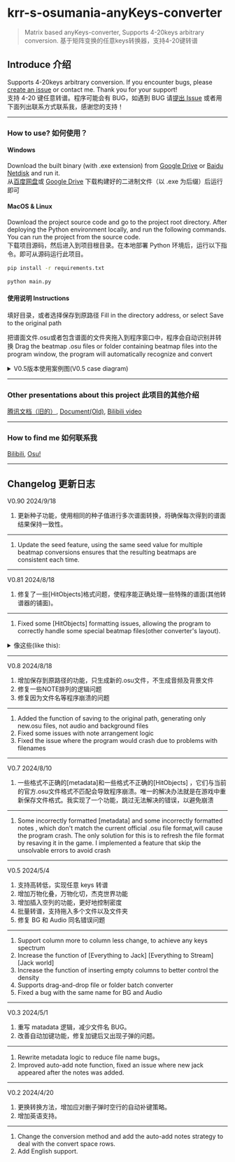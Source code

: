 # krr-s-osumania-anyKeys-converter

> Matrix based anyKeys-converter, Supports 4-20keys arbitrary conversion.
> 基于矩阵变换的任意keys转换器，支持4-20键转谱

## Introduce 介绍

Supports 4-20keys arbitrary conversion. If you encounter bugs, please [create an issue](https://github.com/krrcream/krr-s-osumania-anyKeys-converter/issues/new/choose) or contact me. Thank you for your support!  
支持 4-20 键任意转谱。程序可能会有 BUG，如遇到 BUG 请[提出 Issue](https://github.com/krrcream/krr-s-osumania-anyKeys-converter/issues/new/choose) 或者用下面列出联系方式联系我，感谢您的支持！

-------
### How to use? 如何使用？

#### Windows

Download the built binary (with .exe extension) from [Google Drive](https://drive.google.com/drive/folders/15aLQ7iQLbkQ_ynVnyI92QTk3DfA7QcrP) or [Baidu Netdisk](https://pan.baidu.com/share/init?surl=VBhS-RCG402KkjoX9obQNw&pwd=kr8k) and run it.  
从[百度网盘](https://pan.baidu.com/share/init?surl=VBhS-RCG402KkjoX9obQNw&pwd=kr8k)或 [Google Drive](https://drive.google.com/drive/folders/15aLQ7iQLbkQ_ynVnyI92QTk3DfA7QcrP) 下载构建好的二进制文件（以 .exe 为后缀）后运行即可

#### MacOS & Linux

Download the project source code and go to the project root directory. After deploying the Python environment locally, and run the following commands. You can run the project from the source code.  
下载项目源码，然后进入到项目根目录。在本地部署 Python 环境后，运行以下指令。即可从源码运行此项目。

```bash
pip install -r requirements.txt
```

```bash
python main.py
```


#### 使用说明 Instructions

填好目录，或者选择保存到原路径
Fill in the directory address, or select Save to the original path

把谱面文件.osu或者包含谱面的文件夹拖入到程序窗口中，程序会自动识别并转换
Drag the beatmap .osu files or folder containing beatmap files into the program window, the program will automatically recognize and convert

<details> 
<summary>V0.5版本使用案例图(V0.5 case diagram)</summary> 
<pre>
E.g①:7to8

  ![image](https://github.com/krrcream/krr-s-osumania-anyKeys-converter/blob/main/img(External%20link%20use)/1-7to8.png)

E.g②:7to14
![image](https://github.com/krrcream/krr-s-osumania-anyKeys-converter/blob/main/img(External%20link%20use)/2%207to14k.png)

E.g②:7to10
![image](https://github.com/krrcream/krr-s-osumania-anyKeys-converter/blob/main/img(External%20link%20use)/3%207to10k.png)

E.g④:Everything to Jack And Stream(It's not much use just for fun)
![image](https://github.com/krrcream/krr-s-osumania-anyKeys-converter/blob/main/img(External%20link%20use)/4%20Everything.png)

E.g⑤:Jack World(Jack Stream trainer)
![image](https://github.com/krrcream/krr-s-osumania-anyKeys-converter/blob/main/img(External%20link%20use)/5%20Jack%20world.png)

</pre> 
</details>

-------
### Other presentations about this project 此项目的其他介绍

[腾讯文档（旧的）](https://docs.qq.com/aio/DUXlZS2tYdXZXdnJs?from_page=doc_home_gw_product&templateId=gqa966yujp83587sz7eth7xydc&create_type=2&aid_position=templatemall&aid_pos=templatemall&p=L9BXUFFFFgFLeFRZ5bvqs0&client_hint=0), [Document(Old)](https://docs.qq.com/aio/DUXlZS2tYdXZXdnJs?from_page=doc_home_gw_product&templateId=gqa966yujp83587sz7eth7xydc&create_type=2&aid_position=templatemall&aid_pos=templatemall&p=zsy2KRXWddpeuvB4tLdjIb&client_hint=0), [Bilibili video](https://www.bilibili.com/video/BV1Tt421F7xw/)

-------
### How to find me 如何联系我

[Bilibili](https://space.bilibili.com/), [Osu!](https://osu.ppy.sh/users/14769563)

-------
## Changelog 更新日志

V0.90 2024/9/18
1. 更新种子功能，使用相同的种子值进行多次谱面转换，将确保每次得到的谱面结果保持一致性。
-------
1. Update the seed feature, using the same seed value for multiple beatmap conversions ensures that the resulting beatmaps are consistent each time.

-------
V0.81 2024/8/18
1. 修复了一些[HitObjects]格式问题，使程序能正确处理一些特殊的谱面(其他转谱器的铺面)。
-------
1. Fixed some [HitObjects] formatting issues, allowing the program to correctly handle some special beatmap files(other converter's layout).
<details> 
<summary>像这些(like this):</summary> 
<pre>
 "192,192,9974,1,0"
 " "
 "100,100,12600,6,1,B|200:200|250:200|250:200|300:150,2,310.123,2|1|2,0:0|0:0|0:2,0:0:0:0:"
 "155.60000000000002,192,17423,128,0,17659:0:0:0:0:"
</pre> 
</details>

-------
V0.8 2024/8/18
1. 增加保存到原路径的功能，只生成新的.osu文件，不生成音频及背景文件
2. 修复一些NOTE排列的逻辑问题
3. 修复因为文件名等程序崩溃的问题
-------
1. Added the function of saving to the original path, generating only new.osu files, not audio and background files
2. Fixed some issues with note arrangement logic
3. Fixed the issue where the program would crash due to problems with filenames

-------
V0.7 2024/8/10
1. 一些格式不正确的[metadata]和一些格式不正确的[HitObjects] ，它们与当前的官方.osu文件格式不匹配会导致程序崩溃。唯一的解决办法就是在游戏中重新保存文件格式。我实现了一个功能，跳过无法解决的错误，以避免崩溃
-------
1. Some incorrectly formatted [metadata] and some incorrectly formatted notes , which don't match the current official .osu file format,will cause the program crash. The only solution for this is to refresh the file format by resaving it in the game. I implemented a feature that skip the unsolvable errors to avoid crash

-------
V0.5 2024/5/4
1. 支持高转低，实现任意 keys 转谱
2. 增加万物化叠，万物化切，杰克世界功能
3. 增加插入空列的功能，更好地控制密度
4. 批量转谱，支持拖入多个文件以及文件夹
5. 修复 BG 和 Audio 同名错误问题
-------
1. Support column more to column less change, to achieve any keys spectrum
2. Increase the function of [Everything to Jack] [Everything to Stream] [Jack world]
3. Increase the function of inserting empty columns to better control the density
4. Supports drag-and-drop file or folder batch converter
5. Fixed a bug with the same name for BG and Audio
-------
V0.3 2024/5/1
1. 重写 matadata 逻辑，减少文件名 BUG。
2. 改善自动加键功能，修复加键后又出现子弹的问题。
-------
1. Rewrite metadata logic to reduce file name bugs。
2. Improved auto-add note function, fixed an issue where new jack appeared after the notes was added.

-------
V0.2 2024/4/20
1. 更换转换方法，增加应对删子弹时空行的自动补键策略。
2. 增加英语支持。
-------
1. Change the conversion method and add the auto-add notes strategy to deal with the convert space rows.
2. Add English support.


